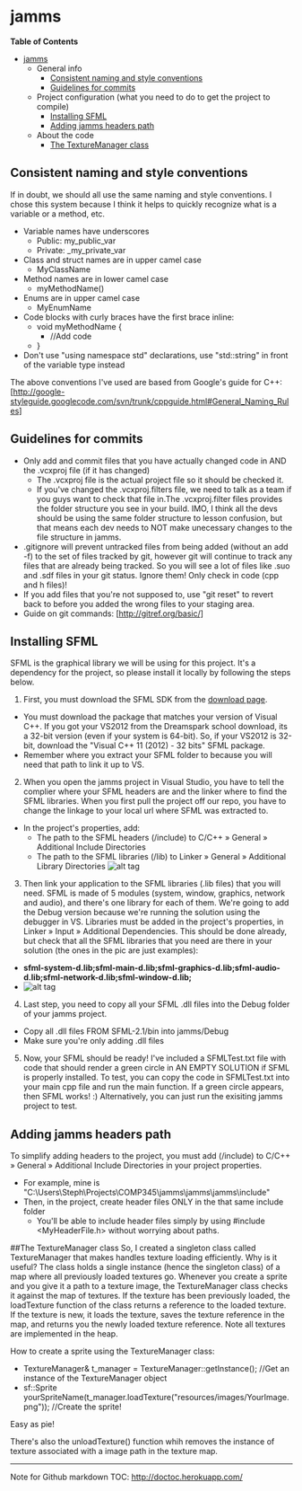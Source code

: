 jamms
=====

**Table of Contents** 

- [jamms](#user-content-jamms)
  - General info
	- [Consistent naming and style conventions](#user-content-consistent-naming-and-style-conventions)
	- [Guidelines for commits](#user-content-guidelines-for-commits)
  - Project configuration (what you need to do to get the project to compile)
	- [Installing SFML](#user-content-installing-sfml)
	- [Adding jamms headers path](#user-content-adding-jamms-headers-path)
  - About the code
	- [The TextureManager class](#user-content-the-texturemanager-class)

## Consistent naming and style conventions
If in doubt, we should all use the same naming and style conventions. I chose this system because I think it helps to quickly recognize what is a variable or a method, etc.
  - Variable names have underscores
    - Public: my_public_var
    - Private: _my_private_var
  - Class and struct names are in upper camel case
    - MyClassName
  - Method names are in lower camel case
    - myMethodName()
  - Enums are in upper camel case
    - MyEnumName
  - Code blocks with curly braces have the first brace inline:
    - void myMethodName {
      -   //Add code
    - }
  - Don't use "using namespace std" declarations, use "std::string" in front of the variable type instead

The above conventions I've used are based from Google's guide for C++:
[http://google-styleguide.googlecode.com/svn/trunk/cppguide.html#General_Naming_Rules]

## Guidelines for commits
- Only add and commit files that you have actually changed code in AND the .vcxproj file (if it has changed)
  - The .vcxproj file is the actual project file so it should be checked it.
  - If you've changed the .vcxproj.filters file, we need to talk as a team if you guys want to check that file in.The .vcxproj.filter files provides the folder structure you see in your build. IMO, I think all the devs should be using the same folder structure to lesson confusion, but that means each dev needs to NOT make unecessary changes to the file structure in jamms.
- .gitignore will prevent untracked files from being added (without an add -f) to the set of files tracked by git, however git will continue to track any files that are already being tracked. So you will see a lot of files like .suo and .sdf files in your git status. Ignore them! Only check in code (cpp and h files)!
- If you add files that you're not supposed to, use "git reset" to revert back to before you added the wrong files to your staging area. 
- Guide on git commands: [http://gitref.org/basic/]

## Installing SFML
SFML is the graphical library we will be using for this project. It's a dependency for the project, so please install it locally by following the steps below. 

1. First, you must download the SFML SDK from the [download page](http://sfml-dev.org/download/sfml/2.1/).
  - You must download the package that matches your version of Visual C++. If you got your VS2012 from the Dreamspark school download, its a 32-bit version (even if your system is 64-bit). So, if your VS2012 is 32-bit, download the "Visual C++ 11 (2012) - 32 bits" SFML package.
  - Remember where you extract your SFML folder to because you will need that path to link it up to VS.

2. When you open the jamms project in Visual Studio, you have to tell the complier where your SFML headers are and the linker where to find the SFML libraries. When you first pull the project off our repo, you have to change the linkage to your local url where SFML was extracted to.
  - In the project's properties, add:
    - The path to the SFML headers (<sfml-install-path>/include) to C/C++ » General » Additional Include Directories
    - The path to the SFML libraries (<sfml-install-path>/lib) to Linker » General » Additional Library Directories
  ![alt tag](http://sfml-dev.org/tutorials/2.1/images/start-vc-paths.png)

3. Then link your application to the SFML libraries (.lib files) that you will need. SFML is made of 5 modules (system, window, graphics, network and audio), and there's one library for each of them. We're going to add the Debug version because we're running the solution using the debugger in VS. Libraries must be added in the project's properties, in Linker » Input » Additional Dependencies. This should be done already, but check that all the SFML libraries that you need are there in your solution (the ones in the pic are just examples):
  - **sfml-system-d.lib;sfml-main-d.lib;sfml-graphics-d.lib;sfml-audio-d.lib;sfml-network-d.lib;sfml-window-d.lib;**
  - ![alt tag](http://sfml-dev.org/tutorials/2.1/images/start-vc-link-libs.png)

4. Last step, you need to copy all your SFML .dll files into the Debug folder of your jamms project.
  - Copy all .dll files FROM SFML-2.1/bin into jamms/Debug
  - Make sure you're only adding .dll files

5. Now, your SFML should be ready! I've included a SFMLTest.txt file with code that should render a green circle in AN EMPTY SOLUTION if SFML is properly installed. To test, you can copy the code in SFMLTest.txt into your main cpp file and run the main function. If a green circle appears, then SFML works! :) Alternatively, you can just run the exisiting jamms project to test.

## Adding jamms headers path
To simplify adding headers to the project, you must add (<jamms-folder-path>/include) to C/C++ » General » Additional Include Directories in your project properties. 
  - For example, mine is "C:\Users\Steph\Projects\COMP345\jamms\jamms\jamms\include"
  - Then, in the project, create header files ONLY in the that same include folder
    - You'll be able to include header files simply by using #include \<MyHeaderFile.h\> without worrying about paths. 


##The TextureManager class
So, I created a singleton class called TextureManager that makes handles texture loading efficiently. Why is it useful? The class holds a single instance (hence the singleton class) of a map where all previously loaded textures go. Whenever you create a sprite and you give it a path to a texture image, the TextureManager class checks it against the map of textures. If the texture has been previously loaded, the loadTexture function of the class returns a reference to the loaded texture. If the texture is new, it loads the texture, saves the texture reference in the map, and returns you the newly loaded texture reference. Note all textures are implemented in the heap. 

How to create a sprite using the TextureManager class:
- TextureManager& t_manager = TextureManager::getInstance();  //Get an instance of the TextureManager object
- sf::Sprite yourSpriteName(t_manager.loadTexture("resources/images/YourImage.png"));  //Create the sprite!

Easy as pie!

There's also the unloadTexture() function whih removes the instance of texture associated with a image path in the texture map.



----
Note for Github markdown TOC: http://doctoc.herokuapp.com/
